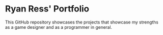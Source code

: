 # Ryan Ress' Portfolio
This GitHub repository showcases the projects that showcase my strengths as a game designer and as a programmer in general. 
